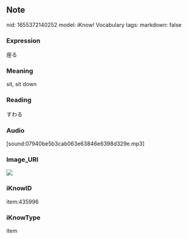 ## Note
nid: 1655372140252
model: iKnow! Vocabulary
tags: 
markdown: false

### Expression
座る

### Meaning
sit, sit down

### Reading
すわる

### Audio
[sound:07940be5b3cab063e63846e6398d329e.mp3]

### Image_URI
<img src="d67c6de661c06d95572e5cea349711e8.jpg">

### iKnowID
item:435996

### iKnowType
item
